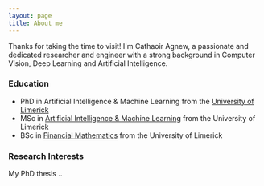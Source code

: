 ```yaml
---
layout: page
title: About me
---
```


Thanks for taking the time to visit! I'm Cathaoir Agnew, a passionate and dedicated researcher and engineer with a strong background in Computer Vision, Deep Learning and Artificial Intelligence. 

### Education
- PhD in Artificial Intelligence & Machine Learning from the [University of Limerick](https://www.ul.ie/)
- MSc in <span style="color:green">[Artificial Intelligence & Machine Learning](https://www.ul.ie/gps/artificial-intelligence-machine-learning-msc)</span> from the University of Limerick
- BSc in [Financial Mathematics](https://www.ul.ie/courses/bachelor-science-financial-mathematics) from the University of Limerick

### Research Interests

My PhD thesis ..
